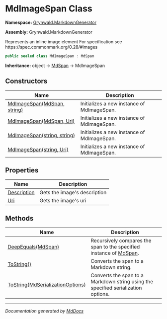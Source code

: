 # MdImageSpan Class

**Namespace:** [Grynwald.MarkdownGenerator](../index.md)

**Assembly:** Grynwald.MarkdownGenerator

Represents an inline image element For specification see https:\/\/spec.commonmark.org\/0.28\/\#images

```csharp
public sealed class MdImageSpan : MdSpan
```

**Inheritance:** object → [MdSpan](../MdSpan/index.md) → MdImageSpan

## Constructors

| Name                                                                          | Description                                |
| ----------------------------------------------------------------------------- | ------------------------------------------ |
| [MdImageSpan(MdSpan, string)](constructors/index.md#mdimagespanmdspan-string) | Initializes a new instance of MdImageSpan. |
| [MdImageSpan(MdSpan, Uri)](constructors/index.md#mdimagespanmdspan-uri)       | Initializes a new instance of MdImageSpan. |
| [MdImageSpan(string, string)](constructors/index.md#mdimagespanstring-string) | Initializes a new instance of MdImageSpan. |
| [MdImageSpan(string, Uri)](constructors/index.md#mdimagespanstring-uri)       | Initializes a new instance of MdImageSpan. |

## Properties

| Name                                     | Description                  |
| ---------------------------------------- | ---------------------------- |
| [Description](properties/Description.md) | Gets the image's description |
| [Uri](properties/Uri.md)                 | Gets the image's uri         |

## Methods

| Name                                                                                   | Description                                                                              |
| -------------------------------------------------------------------------------------- | ---------------------------------------------------------------------------------------- |
| [DeepEquals(MdSpan)](methods/DeepEquals.md)                                            | Recursively compares the span to the specified instance of [MdSpan](../MdSpan/index.md). |
| [ToString()](methods/ToString.md#tostring)                                             | Converts the span to a Markdown string.                                                  |
| [ToString(MdSerializationOptions)](methods/ToString.md#tostringmdserializationoptions) | Converts the span to a Markdown string using the specified serialization options.        |

___

*Documentation generated by [MdDocs](https://github.com/ap0llo/mddocs)*
